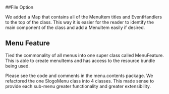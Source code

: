 ##File Option

We added a Map that contains all of the MenuItem titles and EventHandlers to the top of the class.  This way it is easier for the reader to identify the main component of the class and add a MenuItem easily if desired.

## Menu Feature

Tied the commonality of all menus into one super class called MenuFeature.  This is able to create menuItems and has access to the resource bundle being used.

Please see the code and comments in the menu.contents package.  We refactored the one SlogoMenu class into 4 classes. This made sense to provide each sub-menu greater functionality and greater extensibility.
